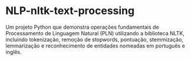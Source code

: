 # NLP-nltk-text-processing
Um projeto Python que demonstra operações fundamentais de Processamento de Linguagem Natural (PLN) utilizando a biblioteca NLTK, incluindo tokenização, remoção de stopwords, pontuação, stemmização, lemmarização e reconhecimento de entidades nomeadas em português e inglês.
